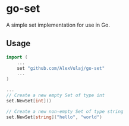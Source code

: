 # go-set

A simple set implementation for use in Go.

## Usage

```go
import (
	...
	set "github.com/AlexVulaj/go-set"
	...
)

...
// Create a new empty Set of type int
set.NewSet[int]()

// Create a new non-empty Set of type string
set.NewSet[string]("hello", "world")
```